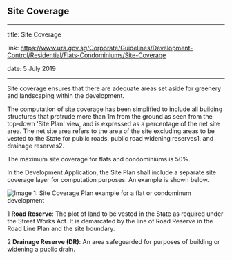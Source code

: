 ## Site Coverage
---
title: Site Coverage

link: https://www.ura.gov.sg/Corporate/Guidelines/Development-Control/Residential/Flats-Condominiums/Site-Coverage

date: 5 July 2019

---


Site coverage ensures that there are adequate areas set aside for greenery and landscaping within the development.

The computation of site coverage has been simplified to include all building structures that protrude more than 1m from the ground as seen from the top-down ‘Site Plan' view, and is expressed as a percentage of the net site area. The net site area refers to the area of the site excluding areas to be vested to the State for public roads, public road widening reserves1, and drainage reserves2.

The maximum site coverage for flats and condominiums is 50%.

In the Development Application, the Site Plan shall include a separate site coverage layer for computation purposes. An example is shown below.

![Image 1: Site Coverage Plan example for a flat or condominum development](https://www.ura.gov.sg/-/media/Corporate/Guidelines/Development-control/Flats-Condominiums/SC01_Site_Coverage_Plan_Flats.jpg?h=100%25&w=100%25)



1 **Road Reserve**: The plot of land to be vested in the State as required under the Street Works Act. It is demarcated by the line of Road Reserve in the Road Line Plan and the site boundary.

2 **Drainage Reserve (DR)**: An area safeguarded for purposes of building or widening a public drain.



